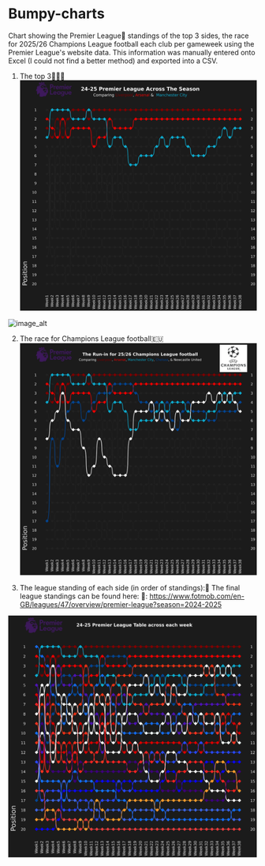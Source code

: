 # Bumpy-charts
Chart showing the Premier League🏴󠁧󠁢󠁥󠁮󠁧󠁿 standings of the top 3 sides, the race for 2025/26 Champions League football each club per gameweek using the Premier League's website data. This information was manually entered onto Excel (I could not find a better method) and exported into a CSV.

1. The top 3🥇🥈🥉
![image_alt](https://github.com/Siphe247/Bumpy-charts/blob/cda82bcd03086ef1a61d212f98afa046420ae0ca/Premier%20League%2024-25%20bumpy%20chart.png)

![image_alt](/Users/siphuvuyomngxunyeni/Downloads/Virgil-van-Dijk-lifts-Premier-League-Trophy.png)

2. The race for Champions League football🇪🇺
![iamge_alt](https://github.com/Siphe247/Bumpy-charts/blob/88873b3ff47dcf2e5684b861bc3745ea8dc648ef/Premier%20League%2024-25%20top%205%20bumpy%20chart.png)

3. The league standing of each side (in order of standings):🏁
The final league standings can be found here:
🔗: https://www.fotmob.com/en-GB/leagues/47/overview/premier-league?season=2024-2025

![image_alt](https://github.com/Siphe247/Bumpy-charts/blob/8e59bfaeed735b0aeb35570bd437ed457a96acf6/Premier%20League%20final%2024-25%20bumpy%20chart.png)

   
